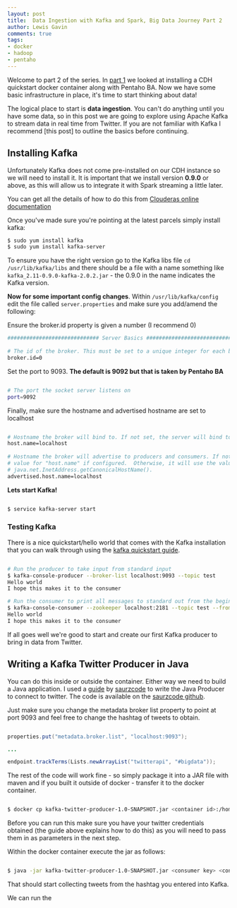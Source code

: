 ```yaml
--- 
layout: post 
title:  Data Ingestion with Kafka and Spark, Big Data Journey Part 2
author: Lewis Gavin 
comments: true 
tags: 
- docker 
- hadoop
- pentaho 
---
```



Welcome to part 2 of the series. In [part 1](http://www.lewisgavin.co.uk/CDH-Docker) we looked at installing a CDH quickstart docker container along with Pentaho BA. Now we have some basic infrastructure in place, it's time to start thinking about data!

The logical place to start is **data ingestion**. You can't do anything until you have some data, so in this post we are going to explore using Apache Kafka to stream data in real time from Twitter. If you are not familiar with Kafka I recommend [this post] to outline the basics before continuing.

## Installing Kafka

Unfortunately Kafka does not come pre-installed on our CDH instance so we will need to install it. It is important that we install version **0.9.0** or above, as this will allow us to integrate it with Spark streaming a little later.

You can get all the details of how to do this from [Clouderas online documentation](https://www.cloudera.com/documentation/kafka/latest/topics/kafka_packaging.html)

Once you've made sure you're pointing at the latest parcels simply install kafka:

~~~bash
$ sudo yum install kafka
$ sudo yum install kafka-server

~~~

To ensure you have the right version go to the Kafka libs file `cd /usr/lib/kafka/libs` and there should be a file with a name something like `kafka_2.11-0.9.0-kafka-2.0.2.jar` - the 0.9.0 in the name indicates the Kafka version.

**Now for some important config changes**. Within `/usr/lib/kafka/config` edit the file called `server.properties` and make sure you add/amend the following:

Ensure the broker.id property is given a number (I recommend 0)

~~~bash
############################# Server Basics #############################                
                                                                                         
# The id of the broker. This must be set to a unique integer for each broker.            
broker.id=0

~~~

Set the port to 9093. **The default is 9092 but that is taken by Pentaho BA**

~~~bash

# The port the socket server listens on
port=9092   

~~~

Finally, make sure the hostname and advertised hostname are set to localhost

~~~bash

# Hostname the broker will bind to. If not set, the server will bind to all interfaces   
host.name=localhost    
                                                                                         
# Hostname the broker will advertise to producers and consumers. If not set, it uses the 
# value for "host.name" if configured.  Otherwise, it will use the value returned from
# java.net.InetAddress.getCanonicalHostName().          
advertised.host.name=localhost  

~~~

**Lets start Kafka!**

~~~bash

$ service kafka-server start

~~~

### Testing Kafka

There is a nice quickstart/hello world that comes with the Kafka installation that you can walk through using the [kafka quickstart guide](http://kafka.apache.org/07/quickstart.html). 

~~~bash

# Run the producer to take input from standard input
$ kafka-console-producer --broker-list localhost:9093 --topic test
Hello world
I hope this makes it to the consumer

# Run the consumer to print all messages to standard out from the beginning 
$ kafka-console-consumer --zookeeper localhost:2181 --topic test --from-beginning
Hello world
I hope this makes it to the consumer

~~~

If all goes well we're good to start and create our first Kafka producer to bring in data from Twitter.

## Writing a Kafka Twitter Producer in Java

You can do this inside or outside the container. Either way we need to build a Java application. I used a [guide](http://saurzcode.in/2015/02/kafka-producer-using-twitter-stream/) by [saurzcode](https://twitter.com/saurzcode/) to write the Java Producer to connect to twitter. The code is available on the [saurzcode github](https://github.com/saurzcode/twitter-stream/).

Just make sure you change the metadata broker list property to point at port 9093 and feel free to change the hashtag of tweets to obtain.

~~~java

properties.put("metadata.broker.list", "localhost:9093");

...

endpoint.trackTerms(Lists.newArrayList("twitterapi", "#bigdata"));

~~~

The rest of the code will work fine - so simply package it into a JAR file with maven and if you built it outside of docker - transfer it to the docker container.

~~~bash

$ docker cp kafka-twitter-producer-1.0-SNAPSHOT.jar <container id>:/home/cloudera/Documents

~~~

Before you can run this make sure you have your twitter credentials obtained (the guide above explains how to do this) as you will need to pass them in as parameters in the next step.

Within the docker container execute the jar as follows:

~~~bash

$ java -jar kafka-twitter-producer-1.0-SNAPSHOT.jar <consumer key> <consumer secret> <token> <secret> &

~~~

That should start collecting tweets from the hashtag you entered into Kafka.

We can run the 